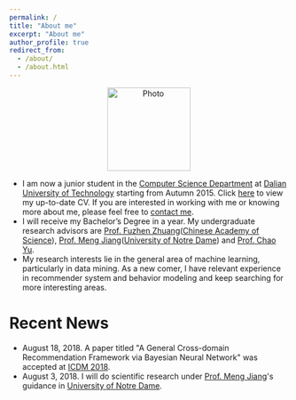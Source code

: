 ```yaml
---
permalink: /
title: "About me"
excerpt: "About me"
author_profile: true
redirect_from: 
  - /about/
  - /about.html
---
```


<p align="center">
  <img src="http://freshricardo.github.io/files/boy.png?raw=true" alt="Photo" style="height: 150px;"/> 
</p>

* I am now a junior student in the [Computer Science Department](http://cs.dlut.edu.cn) at [Dalian University of Technology](https://www.dlut.edu.cn) starting from Autumn 2015. Click [here](http://freshricardo.github.io/files/cv.pdf) to view my up-to-date CV. If you are interested in working with me or knowing more about me, please feel free to [contact me](http://freshricardo.github.io.com/contact/).
* I will receive my Bachelor’s Degree in a year. My undergraduate research advisors are [Prof. Fuzhen Zhuang](http://www.intsci.ac.cn/users/fzzhuang/index.html)([Chinese Academy of Science](http://www.ict.ac.cn)), [Prof. Meng Jiang](http://www.meng-jiang.com)([University of Notre Dame](https://www.nd.edu)) and [Prof. Chao Yu](http://faculty.dlut.edu.cn/2014011031/zh_CN/index.htm).
* My research interests lie in the general area of machine learning, particularly in data mining. As a new comer, I have relevant experience in recommender system and behavior modeling and keep searching for more interesting areas.


# Recent News
* August 18, 2018. A paper titled "A General Cross-domain Recommendation Framework via Bayesian Neural Network" was accepted at [ICDM 2018](http://icdm2018.org).
* August 3, 2018. I will do scientific research under [Prof. Meng Jiang](http://www.meng-jiang.com)'s guidance in [University of Notre Dame](https://www.nd.edu).
